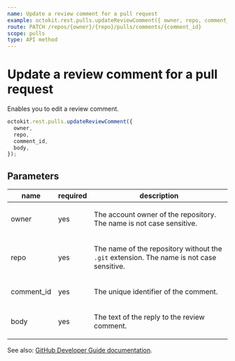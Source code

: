```yaml
---
name: Update a review comment for a pull request
example: octokit.rest.pulls.updateReviewComment({ owner, repo, comment_id, body })
route: PATCH /repos/{owner}/{repo}/pulls/comments/{comment_id}
scope: pulls
type: API method
---
```


# Update a review comment for a pull request

Enables you to edit a review comment.

```js
octokit.rest.pulls.updateReviewComment({
  owner,
  repo,
  comment_id,
  body,
});
```

## Parameters

<table>
  <thead>
    <tr>
      <th>name</th>
      <th>required</th>
      <th>description</th>
    </tr>
  </thead>
  <tbody>
    <tr><td>owner</td><td>yes</td><td>

The account owner of the repository. The name is not case sensitive.

</td></tr>
<tr><td>repo</td><td>yes</td><td>

The name of the repository without the `.git` extension. The name is not case sensitive.

</td></tr>
<tr><td>comment_id</td><td>yes</td><td>

The unique identifier of the comment.

</td></tr>
<tr><td>body</td><td>yes</td><td>

The text of the reply to the review comment.

</td></tr>
  </tbody>
</table>

See also: [GitHub Developer Guide documentation](https://docs.github.com/rest/pulls/comments#update-a-review-comment-for-a-pull-request).
